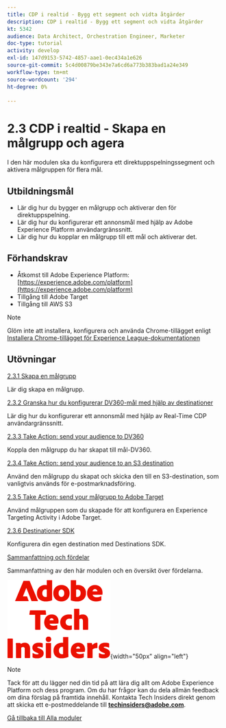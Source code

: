 ```yaml
---
title: CDP i realtid - Bygg ett segment och vidta åtgärder
description: CDP i realtid - Bygg ett segment och vidta åtgärder
kt: 5342
audience: Data Architect, Orchestration Engineer, Marketer
doc-type: tutorial
activity: develop
exl-id: 147d9153-5742-4857-aae1-0ec434a1e626
source-git-commit: 5c4d00879be343e7a6cd6a773b383bad1a24e349
workflow-type: tm+mt
source-wordcount: '294'
ht-degree: 0%

---
```


# 2.3 CDP i realtid - Skapa en målgrupp och agera

I den här modulen ska du konfigurera ett direktuppspelningssegment och aktivera målgruppen för flera mål.

## Utbildningsmål

- Lär dig hur du bygger en målgrupp och aktiverar den för direktuppspelning.
- Lär dig hur du konfigurerar ett annonsmål med hjälp av Adobe Experience Platform användargränssnitt.
- Lär dig hur du kopplar en målgrupp till ett mål och aktiverar det.

## Förhandskrav

- Åtkomst till Adobe Experience Platform: [https://experience.adobe.com/platform](https://experience.adobe.com/platform)
- Tillgång till Adobe Target
- Tillgång till AWS S3

>[!NOTE]
>
>Glöm inte att installera, konfigurera och använda Chrome-tillägget enligt [Installera Chrome-tillägget för Experience League-dokumentationen](../../gettingstarted/gettingstarted/ex1.md)

## Utövningar

[2.3.1 Skapa en målgrupp](./ex1.md)

Lär dig skapa en målgrupp.

[2.3.2 Granska hur du konfigurerar DV360-mål med hjälp av destinationer](./ex2.md)

Lär dig hur du konfigurerar ett annonsmål med hjälp av Real-Time CDP användargränssnitt.

[2.3.3 Take Action: send your audience to DV360](./ex3.md)

Koppla den målgrupp du har skapat till mål-DV360.

[2.3.4 Take Action: send your audience to an S3 destination](./ex4.md)

Använd den målgrupp du skapat och skicka den till en S3-destination, som vanligtvis används för e-postmarknadsföring.

[2.3.5 Take Action: send your målgrupp to Adobe Target](./ex5.md)

Använd målgruppen som du skapade för att konfigurera en Experience Targeting Activity i Adobe Target.

[2.3.6 Destinationer SDK](./ex6.md)

Konfigurera din egen destination med Destinations SDK.

[Sammanfattning och fördelar](./summary.md)

Sammanfattning av den här modulen och en översikt över fördelarna.

![Tech Insiders](./../../../assets/images/techinsiders.png){width="50px" align="left"}

>[!NOTE]
>
>Tack för att du lägger ned din tid på att lära dig allt om Adobe Experience Platform och dess program. Om du har frågor kan du dela allmän feedback om dina förslag på framtida innehåll. Kontakta Tech Insiders direkt genom att skicka ett e-postmeddelande till **techinsiders@adobe.com**.

[Gå tillbaka till Alla moduler](../../../overview.md)
